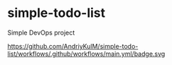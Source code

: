# simple-todo-list
Simple DevOps project

https://github.com/AndriyKulM/simple-todo-list/workflows/.github/workflows/main.yml/badge.svg
